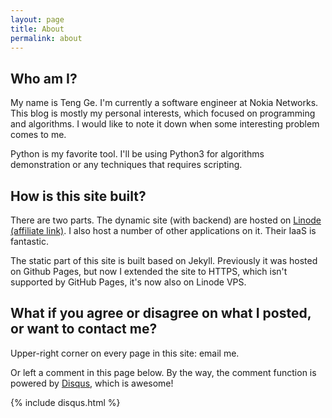 ```yaml
---
layout: page
title: About
permalink: about
---
```


## Who am I?
My name is Teng Ge. I'm currently a software engineer at Nokia Networks. This blog is mostly my personal interests, which focused on programming and algorithms. I would like to note it down when some interesting problem comes to me.

Python is my favorite tool. I'll be using Python3 for algorithms demonstration or any techniques that requires scripting.

## How is this site built?
There are two parts. The dynamic site (with backend) are hosted on [Linode (affiliate link)](https://www.linode.com/?r=49bc1f4895b700c0b62446b4849af1eeefcda114
). I also host a number of other applications on it. Their IaaS is fantastic.

The static part of this site is built based on Jekyll. Previously it was hosted on Github Pages, but now I extended the site to HTTPS, which isn't supported by GitHub Pages, it's now also on Linode VPS. 

## What if you agree or disagree on what I posted, or want to contact me?
Upper-right corner on every page in this site: email me.

Or left a comment in this page below. By the way, the comment function is powered by [Disqus](https://disqus.com/), which is awesome!

{% include disqus.html %}
